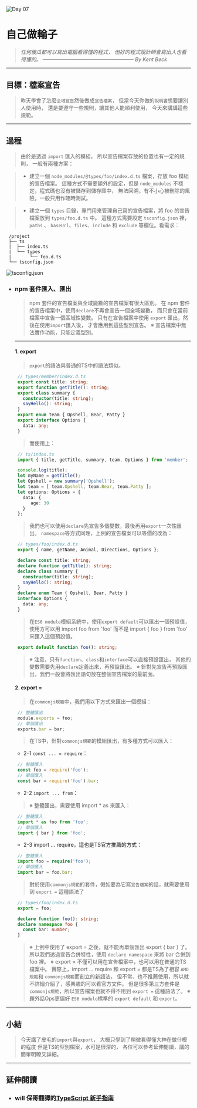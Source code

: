 ![Day 07](https://ithelp.ithome.com.tw/upload/images/20220907/20109918KYTx5tuz9P.jpg)

# 自己做輪子
> *任何傻瓜都可以寫出電腦看得懂的程式，*
> *但好的程式設計師會寫出人也看得懂的。*
> *───────────────────────── By Kent Beck*

---
## 目標：檔案宣告
   > 昨天學會了怎麼`全域宣告`然後做成`宣告檔案`，
   > 但當今天你做的`說明書`想要讓別人使用時，
   > 還是要遵守一些規則，讓其他人能順利使用，
   > 今天來講講這些規範。

---
## 過程
   > 由於是透過 `import` 匯入的模組，
   > 所以宣告檔案存放的位置也有一定的規則，
   > 一般有兩種方案：

   > * 建立一個 `node_modules/@types/foo/index.d.ts` 檔案，存放 foo 模組的宣告檔案。
   >   這種方式不需要額外的設定，但是 `node_modules` 不穩定，程式碼也沒有被儲存到儲存庫中，
   >   無法回溯，有不小心被刪除的風險，一般只用作臨時測試。

   > * 建立一個 `types` 目錄，專門用來管理自己寫的宣告檔案，將 foo 的宣告檔案放到 `types/foo.d.ts` 中。
   >   這種方式需要設定 `tsconfig.json` 裡，
   >   `paths` 、 `baseUrl`、`files`、`include` 和 `exclude` 等欄位。看需求：
   ```git
    /project
    ├── ts
    |  ├── index.ts
    |  └── types
    |       └── foo.d.ts
    └── tsconfig.json
   ```
   ![tsconfig.json](https://)

- ### npm 套件匯入、匯出
   > npm 套件的宣告檔案與全域變數的宣告檔案有很大區別。
   > 在 npm 套件的宣告檔案中，使用`declare`不再會宣告一個全域變數，
   > 而只會在當前檔案中宣告一個區域性變數。
   > 只有在宣告檔案中使用 `export` 匯出，然後在使用`import`匯入後，
   > 才會應用到這些型別宣告。
   > ※ 宣告檔案中無法實作功能，只能定義型別。

   ---
   #### 1. export
   > `export`的語法與普通的TS中的語法類似。
   ```typescript
    // types/member/index.d.ts
    export const title: string;
    export function getTitle(): string;
    export class summary {
      constructor(title: string);
      sayHello(): string;
    }
    export enum team { Opshell, Bear, Patty }
    export interface Options {
      data: any;
    }
   ```
   > 而使用上：
   ```typescript
    // ts/index.ts
    import { title, getTitle, summary, team, Options } from 'member';

    console.log(title);
    let myName = getTitle();
    let Opshell = new summary('Opshell');
    let team = [ team.Opshell, team.Bear, team.Patty ];
    let options: Options = {
      data: {
         age: 30
      }
    };
   ```
   > 我們也可以使用`declare`先宣告多個變數，最後再用`export`一次性匯出。
   > `namespace`等方式同理，上例的宣告檔案可以等價的改為：
   ```typescript
    // types/foo/index.d.ts
    export { name, getName, Animal, Directions, Options };

    declare const title: string;
    declare function getTitle(): string;
    declare class summary {
      constructor(title: string);
      sayHello(): string;
    }
    declare enum Team { Opshell, Bear, Patty }
    interface Options {
      data: any;
    }
   ```
   > 在`ES6 module`模組系統中，使用`export default`可以匯出一個預設值，
   > 使用方可以用 import foo from 'foo' 而不是 import { foo } from 'foo' 來匯入這個預設值。
   ```typescript
    export default function foo(): string;
   ```
   > ※ 注意，只有`function`、`class`和`interface`可以直接預設匯出，
   >    其他的變數需要先用`declare`定義出來，再預設匯出。
   > ※ 針對先宣告再預設匯出，我們一般會將匯出語句放在整個宣告檔案的最前面。

   #### 2. export =
   > 在`commonjs規範`中，我們用以下方式來匯出一個模組：
   ```typescript
    // 整體匯出
    module.exports = foo;
    // 單個匯出
    exports.bar = bar;
   ```
   > 在TS中，針對`commonjs規範`的模組匯出，有多種方式可以匯入：

   * 2-1 `const ... = require`：
   ```typescript
    // 整體匯入
    const foo = require('foo');
    // 單個匯入
    const bar = require('foo').bar;
   ```

   * 2-2 `import ... from`：
   > ※ 整體匯出，需要使用 import * as 來匯入：
   ```typescript
    // 整體匯入
    import * as foo from 'foo';
    // 單個匯入
    import { bar } from 'foo';
   ```

   * 2-3 import ... require，這也是TS官方推薦的方式：
   ```typescript
    // 整體匯入
    import foo = require('foo');
    // 單個匯入
    import bar = foo.bar;
   ```
   > 對於使用`commonjs規範`的套件，假如要為它寫`宣告檔案`的話，就需要使用到 `export =` 這種語法了
   ```typescript
    // types/foo/index.d.ts
    export = foo;

    declare function foo(): string;
    declare namespace foo {
      const bar: number;
    }
   ```
   > ※ 上例中使用了 export = 之後，就不能再單個匯出 export { bar } 了。
   >    所以我們透過宣告合併特性，使用 `declare namespace` 來將 bar 合併到 foo 裡。
   > ※ export = 不僅可以用在宣告檔案中，也可以用在普通的TS檔案中。
   >    實際上，import ... require 和 export = 都是TS為了相容 `AMD規範`和 `commonjs規範`而創立的新語法，
   >    但不常、也不推薦使用，所以就不詳細介紹了，感興趣的可以看官方文件。
   >    但是很多第三方套件是`commonjs規範`，所以宣告檔案也就不得不用到 `export =` 這種語法了。
   > ※ 題外話Ops更偏好 `ES6 module`標準的 `export default` 和 `export`。

---
## 小結
> 今天講了皮毛的`import`與`export`，
> 大概只學到了稍微看得懂大神在做什模的程度
> 但是TS的型別檔案，水可是很深的，
> 各位可以參考延伸閱讀，講的簡單明瞭又詳細。

---
## 延伸閱讀
- ### will 保哥翻譯的[TypeScript 新手指南](https://willh.gitbook.io/typescript-tutorial/basics/declaration-files#quan-yu-bian-shu)
